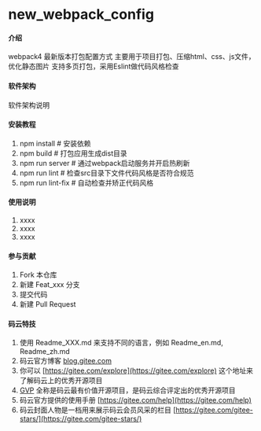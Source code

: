 # new_webpack_config

#### 介绍
webpack4 最新版本打包配置方式 主要用于项目打包、压缩html、css、js文件，优化静态图片 支持多页打包，采用Eslint做代码风格检查

#### 软件架构
软件架构说明


#### 安装教程

1. npm install # 安装依赖
2. npm build # 打包应用生成dist目录
3. npm run server # 通过webpack启动服务并开启热刷新
4. npm run lint # 检查src目录下文件代码风格是否符合规范
5. npm run lint-fix # 自动检查并矫正代码风格

#### 使用说明

1. xxxx
2. xxxx
3. xxxx

#### 参与贡献

1. Fork 本仓库
2. 新建 Feat_xxx 分支
3. 提交代码
4. 新建 Pull Request


#### 码云特技

1. 使用 Readme\_XXX.md 来支持不同的语言，例如 Readme\_en.md, Readme\_zh.md
2. 码云官方博客 [blog.gitee.com](https://blog.gitee.com)
3. 你可以 [https://gitee.com/explore](https://gitee.com/explore) 这个地址来了解码云上的优秀开源项目
4. [GVP](https://gitee.com/gvp) 全称是码云最有价值开源项目，是码云综合评定出的优秀开源项目
5. 码云官方提供的使用手册 [https://gitee.com/help](https://gitee.com/help)
6. 码云封面人物是一档用来展示码云会员风采的栏目 [https://gitee.com/gitee-stars/](https://gitee.com/gitee-stars/)
